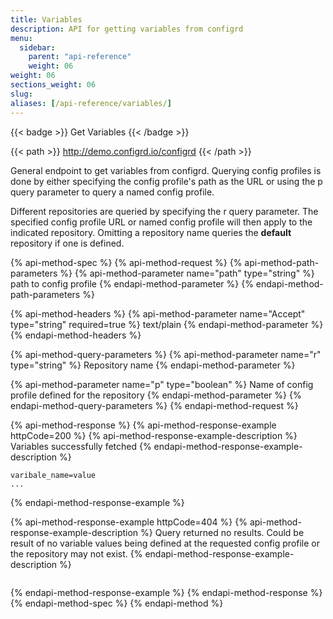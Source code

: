 ```yaml
---
title: Variables
description: API for getting variables from configrd
menu:
  sidebar:
    parent: "api-reference"
    weight: 06
weight: 06
sections_weight: 06
slug:
aliases: [/api-reference/variables/]
---
```


{{< badge >}}
Get Variables
{{< /badge >}}

{{< path >}}
http://demo.configrd.io/configrd
{{< /path >}}

General endpoint to get variables from configrd. Querying config profiles is done by either specifying the config profile's path as the URL or using the p query parameter to query a named config profile.  
  
Different repositories are queried by specifying the r query parameter. The specified config profile URL or named config profile will then apply to the indicated repository. Omitting a repository name queries the **default** repository if one is defined.  

{% api-method-spec %}
{% api-method-request %}
{% api-method-path-parameters %}
{% api-method-parameter name="path" type="string" %}
path to config profile
{% endapi-method-parameter %}
{% endapi-method-path-parameters %}

{% api-method-headers %}
{% api-method-parameter name="Accept" type="string" required=true %}
text/plain
{% endapi-method-parameter %}
{% endapi-method-headers %}

{% api-method-query-parameters %}
{% api-method-parameter name="r" type="string" %}
Repository name
{% endapi-method-parameter %}

{% api-method-parameter name="p" type="boolean" %}
Name of config profile defined for the repository
{% endapi-method-parameter %}
{% endapi-method-query-parameters %}
{% endapi-method-request %}

{% api-method-response %}
{% api-method-response-example httpCode=200 %}
{% api-method-response-example-description %}
Variables successfully fetched
{% endapi-method-response-example-description %}

```text
varibale_name=value
...
```
{% endapi-method-response-example %}

{% api-method-response-example httpCode=404 %}
{% api-method-response-example-description %}
Query returned no results. Could be result of no variable values being defined at the requested config profile or the repository may not exist.
{% endapi-method-response-example-description %}

```

```
{% endapi-method-response-example %}
{% endapi-method-response %}
{% endapi-method-spec %}
{% endapi-method %}
